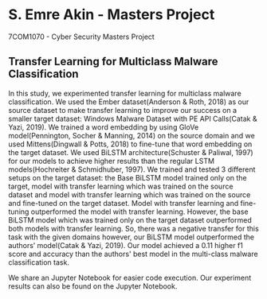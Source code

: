 # S. Emre Akin - Masters Project

7COM1070 - Cyber Security Masters Project

## Transfer Learning for Multiclass Malware Classification

In this study, we experimented transfer learning for multiclass malware classification. We used the Ember dataset(Anderson & Roth, 2018) as our source dataset to make transfer learning to improve our success on a smaller target dataset: Windows Malware Dataset with PE API Calls(Catak & Yazi, 2019). We trained a word embedding by using GloVe model(Pennington, Socher & Manning, 2014) on the source domain and we used Mittens(Dingwall & Potts, 2018) to fine-tune that word embedding on the target dataset. We used BiLSTM architecture(Schuster & Paliwal, 1997) for our models to achieve higher results than the regular LSTM models(Hochreiter & Schmidhuber, 1997). We trained and tested 3 different setups on the target dataset: the Base BiLSTM model trained only on the target, model with transfer learning which was trained on the source dataset and model with transfer learning which was trained on the source and fine-tuned on the target dataset. Model with transfer learning and fine-tuning outperformed the model with transfer learning. However, the base BiLSTM model which was trained only on the target dataset outperformed both models with transfer learning. So, there was a negative transfer for this task with the given domains however, our BiLSTM model outperformed the authors’ model(Catak & Yazi, 2019). Our model achieved a 0.11 higher f1 score and accuracy than the authors' best model in the multi-class malware classification task.

We share an Jupyter Notebook for easier code execution. Our experiment results can also be found on the Jupyter Notebook.